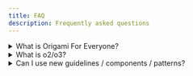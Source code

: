 ```yaml
---
title: FAQ
description: Frequently asked questions
---
```


<details>
    <summary>
        What is Origami For Everyone?
    </summary>
    Origami For Everyone reimagines Origami with a renewed focus on: Design guidelines; aligned designer and engineering tooling; and multi-brand support. This includes all new components. Learn more on the <a href="/about/#origami-for-everyone">about page</a>.
</details>

<details>
    <summary>
        What is o2/o3?
    </summary>
    "o2" refers to our legacy components, these are widely used and will be maintained for the foreseeable future. "o3" refers to our new components, built from the ground up with new design guidelines, aligned designer and engineering tooling, and improved multi-brand support. Going forward we are moving away from o2/o3 language in favour of legacy/new Origami.
</details>

<details>
    <summary>
        Can I use new guidelines / components / patterns?
    </summary>
    Absolutely! We'd love you to. Please reach out to the Origami team (<a href="https://financialtimes.slack.com/messages/origami-support">#origami-support</a>), so we can support you through early adoption. We expect adoption to pick up more freely in Q2, after we have published Origami's <a href="https://www.figma.com/files/938480807921629744/team/1237702133754424766">new figma libraries</a> and improved technical documentation for our new components.
</details>

